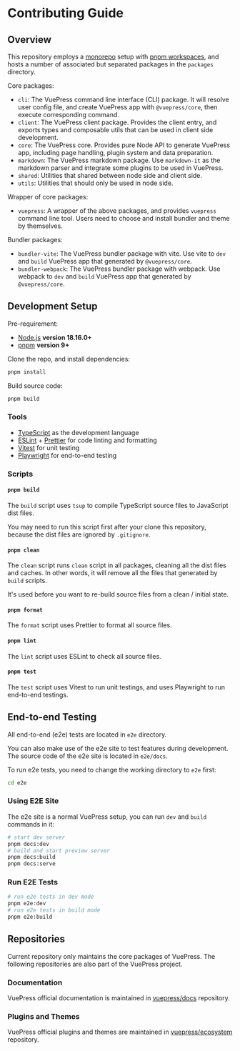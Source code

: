 # Contributing Guide

## Overview

This repository employs a [monorepo](https://en.wikipedia.org/wiki/Monorepo) setup with [pnpm workspaces](https://pnpm.io/workspaces), and hosts a number of associated but separated packages in the `packages` directory.

Core packages:

- `cli`: The VuePress command line interface (CLI) package. It will resolve user config file, and create VuePress app with `@vuepress/core`, then execute corresponding command.
- `client`: The VuePress client package. Provides the client entry, and exports types and composable utils that can be used in client side development.
- `core`: The VuePress core. Provides pure Node API to generate VuePress app, including page handling, plugin system and data preparation.
- `markdown`: The VuePress markdown package. Use `markdown-it` as the markdown parser and integrate some plugins to be used in VuePress.
- `shared`: Utilities that shared between node side and client side.
- `utils`: Utilities that should only be used in node side.

Wrapper of core packages:

- `vuepress`: A wrapper of the above packages, and provides `vuepress` command line tool. Users need to choose and install bundler and theme by themselves.

Bundler packages:

- `bundler-vite`: The VuePress bundler package with vite. Use vite to `dev` and `build` VuePress app that generated by `@vuepress/core`.
- `bundler-webpack`: The VuePress bundler package with webpack. Use webpack to `dev` and `build` VuePress app that generated by `@vuepress/core`.

## Development Setup

Pre-requirement:

- [Node.js](http://nodejs.org) **version 18.16.0+**
- [pnpm](https://pnpm.io/) **version 9+**

Clone the repo, and install dependencies:

```bash
pnpm install
```

Build source code:

```bash
pnpm build
```

### Tools

- [TypeScript](https://www.typescriptlang.org/) as the development language
- [ESLint](https://eslint.org/) + [Prettier](https://prettier.io/) for code linting and formatting
- [Vitest](https://vitest.dev/) for unit testing
- [Playwright](https://playwright.dev/) for end-to-end testing

### Scripts

#### `pnpm build`

The `build` script uses `tsup` to compile TypeScript source files to JavaScript dist files.

You may need to run this script first after your clone this repository, because the dist files are ignored by `.gitignore`.

#### `pnpm clean`

The `clean` script runs `clean` script in all packages, cleaning all the dist files and caches. In other words, it will remove all the files that generated by `build` scripts.

It's used before you want to re-build source files from a clean / initial state.

#### `pnpm format`

The `format` script uses Prettier to format all source files.

#### `pnpm lint`

The `lint` script uses ESLint to check all source files.

#### `pnpm test`

The `test` script uses Vitest to run unit testings, and uses Playwright to run end-to-end testings.

## End-to-end Testing

All end-to-end (e2e) tests are located in `e2e` directory.

You can also make use of the e2e site to test features during development. The source code of the e2e site is located in `e2e/docs`.

To run e2e tests, you need to change the working directory to `e2e` first:

```bash
cd e2e
```

### Using E2E Site

The e2e site is a normal VuePress setup, you can run `dev` and `build` commands in it:

```bash
# start dev server
pnpm docs:dev
# build and start preview server
pnpm docs:build
pnpm docs:serve
```

### Run E2E Tests

```bash
# run e2e tests in dev mode
pnpm e2e:dev
# run e2e tests in build mode
pnpm e2e:build
```

## Repositories

Current repository only maintains the core packages of VuePress. The following repositories are also part of the VuePress project.

### Documentation

VuePress official documentation is maintained in [vuepress/docs](https://github.com/vuepress/docs) repository.

### Plugins and Themes

VuePress official plugins and themes are maintained in [vuepress/ecosystem](https://github.com/vuepress/ecosystem) repository.
